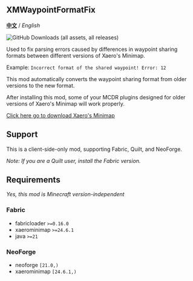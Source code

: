 ## XMWaypointFormatFix

**[中文](https://github.com/Crystal0404/XMWaypointFormatFix)** / *English*

![GitHub Downloads (all assets, all releases)](https://img.shields.io/github/downloads/Crystal0404/XMWaypointFormatFix/total?style=flat&color=FF69B4)

Used to fix parsing errors caused by differences in waypoint sharing formats between different versions of Xaero's Minimap.

Example: `Incorrect format of the shared waypoint! Error: 12`

This mod automatically converts the waypoint sharing format from older versions to the new format.

After installing this mod, some of your MCDR plugins designed for older versions of Xaero's Minimap will work properly.

[<u>Click here go to download Xaero's Minimap</u>](https://modrinth.com/mod/xaeros-minimap)

## Support

This is a client-side-only mod, supporting Fabric, Quilt, and NeoForge.

*Note: If you are a Quilt user, install the Fabric version.*

## Requirements

*Yes, this mod is Minecraft version-independent*

### Fabric

- fabricloader `>=0.16.0`
- xaerominimap `>=24.6.1`
- java `>=21`

### NeoForge

- neoforge `[21.0,)`
- xaerominimap `[24.6.1,)`